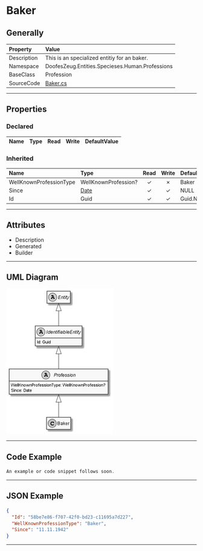 ﻿# Baker

## Generally

|Property|Value|
|:-|:-|
|Description|This is an specialized entitiy for an baker.|
|Namespace|DoofesZeug.Entities.Specieses.Human.Professions|
|BaseClass|Profession|
|SourceCode|[Baker.cs](../../../../DoofesZeug.Library/Src/Entities/Specieses/Human/Professions/Baker.cs)|

---

## Properties

### Declared

|Name|Type|Read|Write|DefaultValue|
|:---|:---|:--:|:---:|:-----------|

### Inherited

|Name|Type|Read|Write|DefaultValue|
|:---|:---|:--:|:---:|:-----------|
|WellKnownProfessionType|WellKnownProfession?|&#x2713;|&#x2717;|Baker|
|Since|[Date](../../Entities/DoofesZeug.Entities.DateAndTime/Date.md)|&#x2713;|&#x2713;|NULL|
|Id|Guid|&#x2713;|&#x2713;|Guid.NewGuid()|

---

## Attributes

- Description
- Generated
- Builder

---

## UML Diagram

![Baker.png](./Baker.png "Baker")

---

## Code Example

```cs
An example or code snippet follows soon.
```

---

## JSON Example

```json
{
  "Id": "58be7e86-f707-42f0-bd23-c11695a7d227",
  "WellKnownProfessionType": "Baker",
  "Since": "11.11.1942"
}
```

---

